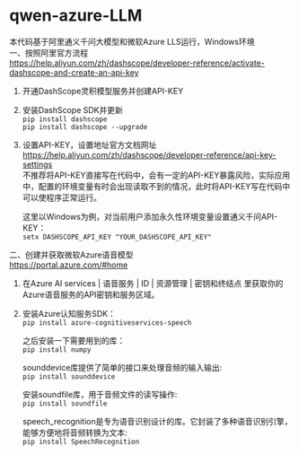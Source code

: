# qwen-azure-LLM
本代码基于阿里通义千问大模型和微软Azure LLS运行，Windows环境  
一、按照阿里官方流程  
https://help.aliyun.com/zh/dashscope/developer-reference/activate-dashscope-and-create-an-api-key
1. 开通DashScope灵积模型服务并创建API-KEY
2. 安装DashScope SDK并更新  
   ```pip install dashscope```  
   ```pip install dashscope --upgrade```
   
5. 设置API-KEY，设置地址官方文档网址  
   https://help.aliyun.com/zh/dashscope/developer-reference/api-key-settings  
   不推荐将API-KEY直接写在代码中，会有一定的API-KEY暴露风险，实际应用中，配置的环境变量有时会出现读取不到的情况，此时将API-KEY写在代码中可以使程序正常运行。
     
   这里以Windows为例，对当前用户添加永久性环境变量设置通义千问API-KEY：  
   ```setx DASHSCOPE_API_KEY "YOUR_DASHSCOPE_API_KEY"```
   
二、创建并获取微软Azure语音模型  
https://portal.azure.com/#home  
1. 在Azure AI services | 语音服务 | ID | 资源管理 | 密钥和终结点 里获取你的Azure语音服务的API密钥和服务区域。
2. 安装Azure认知服务SDK：  
   ```pip install azure-cognitiveservices-speech```  
     
   之后安装一下需要用到的库：  
   ```pip install numpy```
     
   sounddevice库提供了简单的接口来处理音频的输入输出:  
   ```pip install sounddevice```
     
   安装soundfile库，用于音频文件的读写操作:  
   ```pip install soundfile```
     
   speech_recognition是专为语音识别设计的库。它封装了多种语音识别引擎，能够方便地将音频转换为文本:  
   ```pip install SpeechRecognition```  
